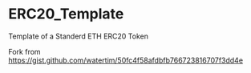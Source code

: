 # ERC20_Template
Template of a Standerd ETH ERC20 Token

Fork from https://gist.github.com/watertim/50fc4f58afdbfb766723816707f3dd4e
